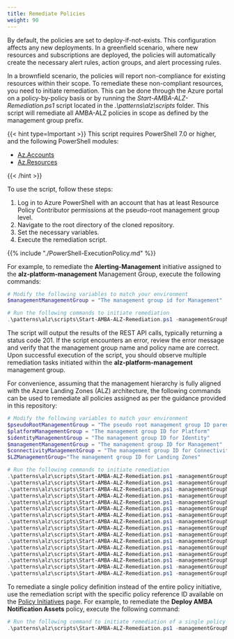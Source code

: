 ```yaml
---
title: Remediate Policies
weight: 90
---
```


By default, the policies are set to deploy-if-not-exists. This configuration affects any new deployments. In a greenfield scenario, where new resources and subscriptions are deployed, the policies will automatically create the necessary alert rules, action groups, and alert processing rules.

In a brownfield scenario, the policies will report non-compliance for existing resources within their scope. To remediate these non-compliant resources, you need to initiate remediation. This can be done through the Azure portal on a policy-by-policy basis or by running the *Start-AMBA-ALZ-Remediation.ps1* script located in the *.\patterns\alz\scripts* folder. This script will remediate all AMBA-ALZ policies in scope as defined by the management group prefix.

{{< hint type=Important >}}
This script requires PowerShell 7.0 or higher, and the following PowerShell modules:

- [Az.Accounts](https://www.powershellgallery.com/packages/Az.Accounts)
- [Az.Resources](https://www.powershellgallery.com/packages/Az.Resources)

{{< /hint >}}

To use the script, follow these steps:

1. Log in to Azure PowerShell with an account that has at least Resource Policy Contributor permissions at the pseudo-root management group level.
2. Navigate to the root directory of the cloned repository.
3. Set the necessary variables.
4. Execute the remediation script.

  {{% include "./PowerShell-ExecutionPolicy.md" %}}

For example, to remediate the **Alerting-Management** initiative assigned to the **alz-platform-management** Management Group, execute the following commands:

```powershell
# Modify the following variables to match your environment
$managementManagementGroup = "The management group id for Management"
```

```powershell
# Run the following commands to initiate remediation
.\patterns\alz\scripts\Start-AMBA-ALZ-Remediation.ps1 -managementGroupName $managementManagementGroup -policyName Alerting-Management
```

The script will output the results of the REST API calls, typically returning a status code 201. If the script encounters an error, review the error message and verify that the management group name and policy name are correct. Upon successful execution of the script, you should observe multiple remediation tasks initiated within the **alz-platform-management** management group.

For convenience, assuming that the management hierarchy is fully aligned with the Azure Landing Zones (ALZ) architecture, the following commands can be used to remediate all policies assigned as per the guidance provided in this repository:

```powershell
# Modify the following variables to match your environment
$pseudoRootManagementGroup = "The pseudo root management group ID parenting the identity, management and connectivity management groups"
$platformManagementGroup = "The management group ID for Platform"
$identityManagementGroup = "The management group ID for Identity"
$managementManagementGroup = "The management group ID for Management"
$connectivityManagementGroup = "The management group ID for Connectivity"
$LZManagementGroup="The management group ID for Landing Zones"
```

```powershell
# Run the following commands to initiate remediation
.\patterns\alz\scripts\Start-AMBA-ALZ-Remediation.ps1 -managementGroupName $pseudoRootManagementGroup -policyName Notification-Assets
.\patterns\alz\scripts\Start-AMBA-ALZ-Remediation.ps1 -managementGroupName $pseudoRootManagementGroup -policyName Alerting-ResourceAndServiceHealth
.\patterns\alz\scripts\Start-AMBA-ALZ-Remediation.ps1 -managementGroupName $platformManagementGroup -policyName Alerting-HybridVM
.\patterns\alz\scripts\Start-AMBA-ALZ-Remediation.ps1 -managementGroupName $platformManagementGroup -policyName Alerting-VM
.\patterns\alz\scripts\Start-AMBA-ALZ-Remediation.ps1 -managementGroupName $connectivityManagementGroup -policyName Alerting-Connectivity
.\patterns\alz\scripts\Start-AMBA-ALZ-Remediation.ps1 -managementGroupName $connectivityManagementGroup -policyName Alerting-Connectivity-2
.\patterns\alz\scripts\Start-AMBA-ALZ-Remediation.ps1 -managementGroupName $identityManagementGroup -policyName Alerting-Identity
.\patterns\alz\scripts\Start-AMBA-ALZ-Remediation.ps1 -managementGroupName $managementManagementGroup -policyName Alerting-Management
.\patterns\alz\scripts\Start-AMBA-ALZ-Remediation.ps1 -managementGroupName $LZManagementGroup -policyName Alerting-KeyManagement
.\patterns\alz\scripts\Start-AMBA-ALZ-Remediation.ps1 -managementGroupName $LZManagementGroup -policyName Alerting-LoadBalancing
.\patterns\alz\scripts\Start-AMBA-ALZ-Remediation.ps1 -managementGroupName $LZManagementGroup -policyName Alerting-NetworkChanges
.\patterns\alz\scripts\Start-AMBA-ALZ-Remediation.ps1 -managementGroupName $LZManagementGroup -policyName Alerting-RecoveryServices
.\patterns\alz\scripts\Start-AMBA-ALZ-Remediation.ps1 -managementGroupName $LZManagementGroup -policyName Alerting-Storage
.\patterns\alz\scripts\Start-AMBA-ALZ-Remediation.ps1 -managementGroupName $LZManagementGroup -policyName Alerting-HybridVM
.\patterns\alz\scripts\Start-AMBA-ALZ-Remediation.ps1 -managementGroupName $LZManagementGroup -policyName Alerting-VM
.\patterns\alz\scripts\Start-AMBA-ALZ-Remediation.ps1 -managementGroupName $LZManagementGroup -policyName Alerting-Web
```

To remediate a single policy definition instead of the entire policy initiative, use the remediation script with the specific policy reference ID available on the [Policy Initiatives](../../../Getting-started/Policy-Initiatives) page. For example, to remediate the **Deploy AMBA Notification Assets** policy, execute the following command:

```powershell
# Run the following command to initiate remediation of a single policy definition
.\patterns\alz\scripts\Start-AMBA-ALZ-Remediation.ps1 -managementGroupName $pseudoRootManagementGroup -policyName ALZ_AlertProcessing_Rule
```
